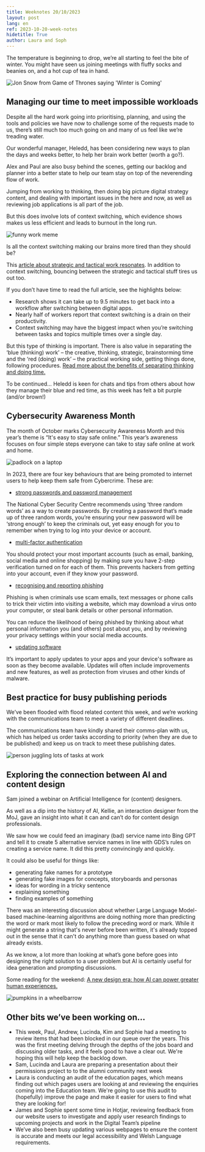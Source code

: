 ```yaml
---
title: Weeknotes 20/10/2023
layout: post
lang: en
ref: 2023-10-20-week-notes
hidetitle: True
author: Laura and Soph
---
```


The temperature is beginning to drop, we’re all starting to feel the bite of winter. You might have seen us joining meetings with fluffy socks and beanies on, and a hot cup of tea in hand. 

![Jon Snow from Game of Thrones saying 'Winter is Coming'](https://github.com/nrw-digital/week-notes/blob/c6899b86698c2599da565d3c8d5a1f2e5c85ed76/images/winteriscoming.jpg?raw=true)

## Managing our time to meet impossible workloads

Despite all the hard work going into prioritising, planning, and using the tools and policies we have now to challenge some of the requests made to us, there’s still much too much going on and many of us feel like we’re treading water.

Our wonderful manager, Heledd, has been considering new ways to plan the days and weeks better, to help her brain work better (worth a go?).   

Alex and Paul are also busy behind the scenes, getting our backlog and planner into a better state to help our team stay on top of the neverending flow of work. 

Jumping from working to thinking, then doing big picture digital strategy content, and dealing with important issues in the here and now, as well as reviewing job applications is all part of the job. 

But this does involve lots of context switching, which evidence shows makes us less efficient and leads to burnout in the long run.

![funny work meme](https://github.com/nrw-digital/week-notes/blob/c6899b86698c2599da565d3c8d5a1f2e5c85ed76/images/MicrosoftTeams-image%20(11).png?raw=true)

Is all the context switching making our brains more tired than they should be?

This [article about strategic and tactical work resonates](https://www.atlassian.com/blog/productivity/context-switching). In addition to context switching, bouncing between the strategic and tactical stuff tires us out too.

If you don’t have time to read the full article, see the highlights below: 

+ Research shows it can take up to 9.5 minutes to get back into a workflow after switching between digital apps.
+ Nearly half of workers report that context switching is a drain on their productivity.
+ Context switching may have the biggest impact when you’re switching between tasks and topics multiple times over a single day.

But this type of thinking is important. There is also value in separating the ‘blue (thinking) work’ – the creative, thinking, strategic, brainstorming time and the ‘red (doing) work’ – the practical working side, getting things done, following procedures. 
[Read more about the benefits of separating thinking and doing time.](https://agile-od.com/mmdojo/11308/separating-thinking-doing-time-blue-red-work)

To be continued… Heledd is keen for chats and tips from others about how they manage their blue and red time, as this week has felt a bit purple (and/or brown!)

## Cybersecurity Awareness Month 

The month of October marks Cybersecurity Awareness Month and this year’s theme is “It's easy to stay safe online.” This year’s awareness focuses on four simple steps everyone can take to stay safe online at work and home.

![padlock on a laptop](https://github.com/nrw-digital/week-notes/blob/c6899b86698c2599da565d3c8d5a1f2e5c85ed76/images/computer-1591018_1280.jpg?raw=true)

In 2023, there are four key behaviours that are being promoted to internet users to help keep them safe from Cybercrime. These are:

+ [strong passwords and password management](https://www.ncsc.gov.uk/collection/top-tips-for-staying-secure-online/use-a-strong-and-separate-password-for-email)

The National Cyber Security Centre recommends using ‘three random words’ as a way to create passwords. By creating a password that’s made up of three random words, you’re ensuring your new password will be ‘strong enough’ to keep the criminals out, yet easy enough for you to remember when trying to log into your device or account.

+ [multi-factor authentication](https://www.ncsc.gov.uk/collection/top-tips-for-staying-secure-online/activate-2-step-verification-on-your-email)

You should protect your most important accounts (such as email, banking, social media and online shopping) by making sure you have 2-step verification turned on for each of them. This prevents hackers from getting into your account, even if they know your password. 

+ [recognising and reporting phishing](https://www.ncsc.gov.uk/collection/phishing-scams)

Phishing is when criminals use scam emails, text messages or phone calls to trick their victim into visiting a website, which may download a virus onto your computer, or steal bank details or other personal information. 

You can reduce the likelihood of being phished by thinking about what personal information you (and others) post about you, and by reviewing your privacy settings within your social media accounts.

+ [updating software](https://www.ncsc.gov.uk/collection/top-tips-for-staying-secure-online/install-the-latest-software-and-app-updates)

It’s important to apply updates to your apps and your device's software as soon as they become available. Updates will often include improvements and new features, as well as protection from viruses and other kinds of malware.


## Best practice for busy publishing periods

We’ve been flooded with flood related content this week, and we’re working with the communications team to meet a variety of different deadlines. 

The communications team have kindly shared their comms-plan with us, which has helped us order tasks according to priority (when they are due to be published) and keep us on track to meet these publishing dates.

![person juggling lots of tasks at work](https://github.com/nrw-digital/week-notes/blob/c6899b86698c2599da565d3c8d5a1f2e5c85ed76/images/timemanagement.jpg?raw=true)

## Exploring the connection between AI and content design

Sam joined a webinar on Artificial Intelligence for (content) designers.

As well as a dip into the history of AI, Kellie, an interaction designer from the MoJ, gave an insight into what it can and can’t do for content design professionals.

We saw how we could feed an imaginary (bad) service name into Bing GPT and tell it to create 5 alternative service names in line with GDS’s rules on creating a service name. It did this pretty convincingly and quickly.

It could also be useful for things like:
+ generating fake names for a prototype
+ generating fake images for concepts, storyboards and personas
+ ideas for wording in a tricky sentence
+ explaining something
+ finding examples of something

There was an interesting discussion about whether Large Language Model-based machine-learning algorithms are doing nothing more than predicting the word or mark most likely to follow the preceding word or mark. While it might generate a string that's never before been written, it's already topped out in the sense that it can't do anything more than guess based on what already exists. 

As we know, a lot more than looking at what’s gone before goes into designing the right solution to a user problem but AI is certainly useful for idea generation and prompting discussions.

Some reading for the weekend: [A new design era: how AI can power greater human experiences.](https://stevewhapshott.medium.com/designing-for-the-future-how-ai-can-power-greater-human-experiences-bc9db4435c82) 

![pumpkins in a wheelbarrow](https://github.com/nrw-digital/week-notes/blob/c6899b86698c2599da565d3c8d5a1f2e5c85ed76/images/SVW-E69-2223-0265.jpg?raw=true)

## Other bits we’ve been working on…
+ This week, Paul, Andrew, Lucinda, Kim and Sophie had a meeting to review items that had been blocked in our queue over the years. This was the first meeting delving through the depths of the jobs board and discussing older tasks, and it feels good to have a clear out. We're hoping this will help keep the backlog down.
+ Sam, Lucinda and Laura are preparing a presentation about their permissions project to to the alumni community next week
+ Laura is conducting an audit of the education pages, which means finding out which pages users are looking at and reviewing the enquiries coming into the Education team. We're going to use this audit to (hopefully) improve the page and make it easier for users to find what they are looking for!
+ James and Sophie spent some time in Hotjar, reviewing feedback from our website users to investigate and apply user research findings to upcoming projects and work in the Digital Team’s pipeline
+ We’ve also been busy updating various webpages to ensure the content is accurate and meets our legal accessibility and Welsh Language requirements. 
